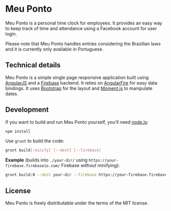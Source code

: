 Meu Ponto
=========
Meu Ponto is a personal time clock for employees. It provides an easy way to keep track of time and attendance using a Facebook account for user login.

Please note that Meu Ponto handles entries considering the Brazilian laws and it is currently only available in Portuguese.

Technical details
-----------------
Meu Ponto is a simple single page responsive application built using [AngularJS] and a [Firebase] backend. It relies on [AngularFire] for easy data bindings. It uses [Bootstrap] for the layout and [Moment.js] to manipulate dates.

Development
-----------
If you want to build and run Meu Ponto yourself, you'll need [node.js]:

```bash
npm install
```

Use `grunt` to build the code:

```bash
grunt build[:minify] [--dest] [--firebase]
```

**Example** (builds into `./your-dir/` using `https://your-firebase.firebaseio.com/` Firebase *without* minifying):

```bash
grunt build:0 --dest your-dir --firebase https://your-firebase.firebaseio.com/
```

License
-------
Meu Ponto is freely distributable under the terms of the MIT license.

[AngularJS]: http://angularjs.org
[Firebase]: http://www.firebase.com
[AngularFire]: http://angularfire.com
[Bootstrap]: http://getbootstrap.com
[Moment.js]: http://momentjs.com
[node.js]: http://nodejs.org
